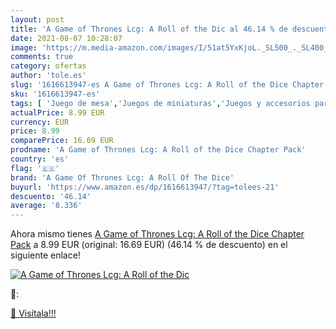 ```yaml
---
layout: post
title: 'A Game of Thrones Lcg: A Roll of the Dic al 46.14 % de descuento'
date: 2021-08-07 10:28:07
image: 'https://m.media-amazon.com/images/I/51at5YxKjoL._SL500_._SL400_.jpg'
comments: true
category: ofertas
author: 'tole.es'
slug: '1616613947-es A Game of Thrones Lcg: A Roll of the Dice Chapter Pack'
sku: '1616613947-es'
tags: [ 'Juego de mesa','Juegos de miniaturas','Juegos y accesorios para juegos','Juguetes','Juguetes y juegos','a game of thrones lcg: a roll of the dice', ]
actualPrice: 8.99 EUR
currency: EUR
price: 8.99
comparePrice: 16.69 EUR
prodname: 'A Game of Thrones Lcg: A Roll of the Dice Chapter Pack'
country: 'es'
flag: '🇪🇸'
brand: 'A Game Of Thrones Lcg: A Roll Of The Dice'
buyurl: 'https://www.amazon.es/dp/1616613947/?tag=tolees-21'
descuento: '46.14'
average: '8.336'
---
```


Ahora mismo tienes [A Game of Thrones Lcg: A Roll of the Dice Chapter Pack](https://www.amazon.es/dp/1616613947/?tag=tolees-21) a 8.99 EUR (original: 16.69 EUR) (46.14 %  de descuento) en el siguiente enlace!

[![A Game of Thrones Lcg: A Roll of the Dic](https://m.media-amazon.com/images/I/51at5YxKjoL._SL500_._SL400_.jpg)](https://www.amazon.es/dp/1616613947/?tag=tolees-21)

🔎:


[🛒 Visítala!!!](https://www.amazon.es/dp/1616613947/?tag=tolees-21)
